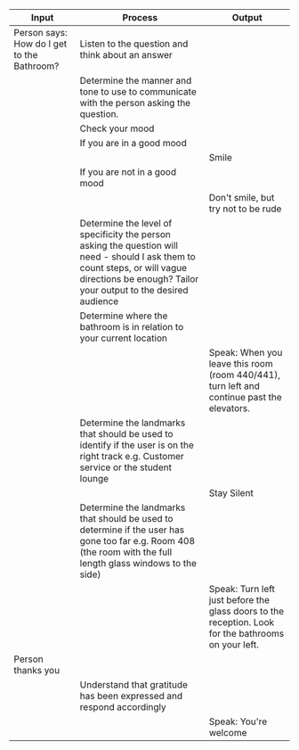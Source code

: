 |Input              |Process                                 |Output              
|-------------------|----------------------------------------|--------------------
|Person says: How do I get to the Bathroom? |Listen to the question and think about an answer |            
|                   |Determine the manner and tone to use to communicate with the person asking the question.                   |
|                   |Check your mood                         |
|                   |    If you are in a good mood           |
|                   |                                        |Smile
|                   |    If you are not in a good mood       |
|                   |                                        |Don't smile, but try not to be rude       
|                   |Determine the level of specificity the person asking the question will need - should I ask them to count steps, or will vague directions be enough? Tailor your output to the desired audience |                     
|                   |Determine where the bathroom is in relation to your current location |          
|                   |                                        |Speak: When you leave this room (room 440/441), turn left and continue past the elevators.          
|                   |Determine the landmarks that should be used to identify if the user is on the right track e.g. Customer service or the student lounge |    
|                   |                                        |Stay Silent               
|                   |Determine the landmarks that should be used to determine if the user has gone too far e.g. Room 408 (the room with the full length glass windows to the side)|    
|                   |                                        |Speak: Turn left just before the glass doors to the reception. Look for the bathrooms on your left.
|Person thanks you  |                                        |
|                   |Understand that gratitude has been expressed and respond accordingly        |
|                   |                                        |Speak: You're welcome

